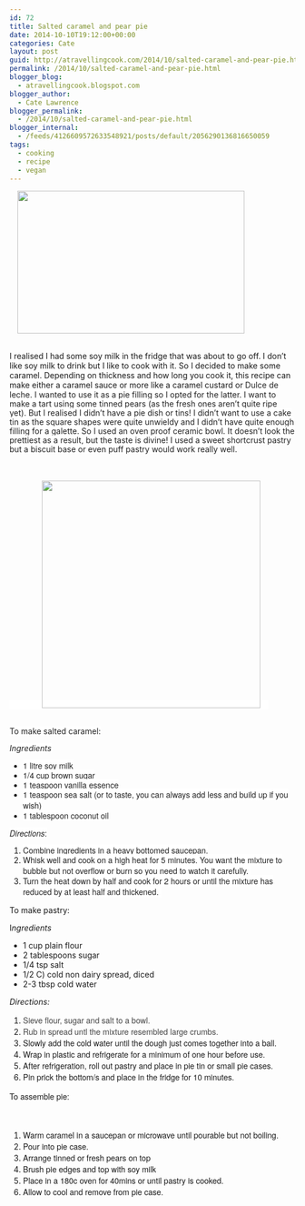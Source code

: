 ```yaml
---
id: 72
title: Salted caramel and pear pie
date: 2014-10-10T19:12:00+00:00
categories: Cate
layout: post
guid: http://atravellingcook.com/2014/10/salted-caramel-and-pear-pie.html
permalink: /2014/10/salted-caramel-and-pear-pie.html
blogger_blog:
  - atravellingcook.blogspot.com
blogger_author:
  - Cate Lawrence
blogger_permalink:
  - /2014/10/salted-caramel-and-pear-pie.html
blogger_internal:
  - /feeds/4126609572633548921/posts/default/2056290136816650059
tags:
  - cooking
  - recipe
  - vegan
---
```

<a style="margin-left: 1em; margin-right: 1em; text-align: center;" href="http://1.bp.blogspot.com/-BuKlJiJyCGQ/VDghIQoEb9I/AAAAAAAAJrA/PvRM7VwC8G0/s1600/15474108296_3868ba824f_b.jpg"><img class=" aligncenter" src="http://1.bp.blogspot.com/-BuKlJiJyCGQ/VDghIQoEb9I/AAAAAAAAJrA/PvRM7VwC8G0/s1600/15474108296_3868ba824f_b.jpg" alt="" width="400" height="251" border="0" /></a>
  
<br /> I realised I had some soy milk in the fridge that was about to go off. I don&#8217;t like soy milk to drink but I like to cook with it. So I decided to make some caramel. Depending on thickness and how long you cook it, this recipe can make either a caramel sauce or more like a caramel custard or <span style="background-color: white; color: #222222; line-height: 16.1200008392334px;">Dulce de leche. I wanted to use it as a pie filling so I opted for the latter. I want to make a tart using some tinned pears (as the fresh ones aren&#8217;t quite ripe yet). But I realised I didn&#8217;t have a pie dish or tins! I didn&#8217;t want to use a cake tin as the square shapes were quite unwieldy and I didn&#8217;t have quite enough filling for a galette. So I used an oven proof ceramic bowl. It doesn&#8217;t look the prettiest as a result, but the taste is divine! I used a sweet shortcrust pastry but a biscuit base or even puff pastry would work really well.
  
<span style="background-color: white; color: #222222; line-height: 16.1200008392334px;"><br /> <span style="background-color: white; color: #222222; line-height: 16.1200008392334px;"><br />            <a style="margin-left: 1em; margin-right: 1em; text-align: center;" href="http://4.bp.blogspot.com/-a7rI1wdFTaU/VDfWj_lrF1I/AAAAAAAAJqw/5yESR8S_gaY/s1600/15308831137_068bd86155_o.jpg"><img class=" aligncenter" src="http://4.bp.blogspot.com/-a7rI1wdFTaU/VDfWj_lrF1I/AAAAAAAAJqw/5yESR8S_gaY/s1600/15308831137_068bd86155_o.jpg" alt="" width="385" height="400" border="0" /></a>
  
<span style="background-color: white; color: #222222; line-height: 16.1200008392334px;"><br /> <span style="background-color: white; color: #222222; line-height: 16.1200008392334px;">To make salted caramel:
  
<span style="background-color: white; color: #222222; line-height: 16.1200008392334px;"><i>Ingredients</i>

  * <span style="background-color: white; color: #222222; font-family: 'Helvetica Neue', Arial, Helvetica, sans-serif; line-height: 16.1200008392334px;">1 litre soy milk
  * <span style="background-color: white; color: #222222; font-family: 'Helvetica Neue', Arial, Helvetica, sans-serif; line-height: 16.1200008392334px;">1/4 cup brown sugar
  * <span style="background-color: white; color: #222222; font-family: 'Helvetica Neue', Arial, Helvetica, sans-serif; line-height: 16.1200008392334px;">1 teaspoon vanilla essence
  * <span style="background-color: white; color: #222222; font-family: 'Helvetica Neue', Arial, Helvetica, sans-serif; line-height: 16.1200008392334px;">1 teaspoon sea salt (or to taste, you can always add less and build up if you wish)
  * <span style="background-color: white; color: #222222; font-family: 'Helvetica Neue', Arial, Helvetica, sans-serif; line-height: 16.1200008392334px;">1 tablespoon coconut oil

<span style="color: #222222; font-family: Helvetica Neue, Arial, Helvetica, sans-serif;"><span style="background-color: white; line-height: 16.1200008392334px;"><i>Directions</i>:

  1. <span style="background-color: white; color: #222222; font-family: 'Helvetica Neue', Arial, Helvetica, sans-serif; line-height: 16.1200008392334px;">Combine ingredients in a heavy bottomed saucepan.
  2. <span style="background-color: white; color: #222222; font-family: 'Helvetica Neue', Arial, Helvetica, sans-serif; line-height: 16.1200008392334px;">Whisk well and cook on a high heat for 5 minutes. You want the mixture to bubble but not overflow or burn so you need to watch it carefully. 
  3. <span style="background-color: white; color: #222222; font-family: 'Helvetica Neue', Arial, Helvetica, sans-serif; line-height: 16.1200008392334px;">Turn the heat down by half and cook for 2 hours or until the mixture has reduced by at least half and thickened. 

To make pastry:
  
I<i>ngredients</i>

  * 1 cup plain flour
  * 2 tablespoons sugar
  * 1/4 tsp salt
  * 1/2 C) cold non dairy spread, diced
  * 2-3 tbsp cold water

_Directions:_


  <ol>
    <li>
      <span style="color: #454545; font-family: 'Helvetica Neue', Arial, Helvetica, sans-serif;">Sieve flour, sugar and salt to a bowl. 
    </li>
    <li>
      <span style="color: #454545; font-family: 'Helvetica Neue', Arial, Helvetica, sans-serif;">Rub in spread untl the mixture resembled large crumbs.
    </li>
    <li>
      <span style="font-family: 'Helvetica Neue', Arial, Helvetica, sans-serif;">Slowly add the cold water until the dough just comes together into a ball. 
    </li>
    <li>
      <span style="font-family: 'Helvetica Neue', Arial, Helvetica, sans-serif;">Wrap in plastic and refrigerate for a minimum of one hour before use.
    </li>
    <li>
      <span style="font-family: 'Helvetica Neue', Arial, Helvetica, sans-serif;">After refrigeration, roll out pastry and place in pie tin or small pie cases. 
    </li>
    <li>
      <span style="font-family: 'Helvetica Neue', Arial, Helvetica, sans-serif;">Pin prick the bottom/s and place in the fridge for 10 minutes.
    </li>
  </ol>



  <span style="font-family: 'Helvetica Neue', Arial, Helvetica, sans-serif;">To assemble pie:



  <span style="font-family: 'Helvetica Neue', Arial, Helvetica, sans-serif;"> 



  <ol>
    <li>
      <span style="font-family: 'Helvetica Neue', Arial, Helvetica, sans-serif;">Warm caramel in a saucepan or microwave until pourable but not boiling.
    </li>
    <li>
      <span style="font-family: 'Helvetica Neue', Arial, Helvetica, sans-serif;">Pour into pie case.
    </li>
    <li>
      <span style="font-family: 'Helvetica Neue', Arial, Helvetica, sans-serif;">Arrange tinned or fresh pears on top
    </li>
    <li>
      <span style="font-family: 'Helvetica Neue', Arial, Helvetica, sans-serif;">Brush pie edges and top with soy milk
    </li>
    <li>
      <span style="font-family: 'Helvetica Neue', Arial, Helvetica, sans-serif;">Place in a 180c oven for 40mins or until pastry is cooked. 
    </li>
    <li>
      <span style="font-family: 'Helvetica Neue', Arial, Helvetica, sans-serif;">Allow to cool and remove from pie case.
    </li>
  </ol>



  <span style="font-family: 'Helvetica Neue', Arial, Helvetica, sans-serif;"> 



  <span style="font-family: Roboto, Univers, Arial, Helvetica, sans-serif; font-size: 16px; margin: 0px; padding: 0px;"> 
